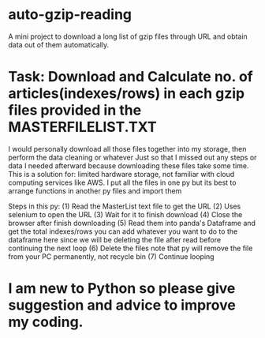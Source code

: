 # auto-gzip-reading
A mini project to download a long list of gzip files through URL and obtain data out of them automatically.

# Task: Download and Calculate no. of articles(indexes/rows) in each gzip files provided in the MASTERFILELIST.TXT

I would personally download all those files together into my storage, then perform the data cleaning or whatever
Just so that I missed out any steps or data I needed afterward because downloading these files take some time.
This is a solution for: limited hardware storage, not familiar with cloud computing services like AWS.
I put all the files in one py but its best to arrange functions in another py files and import them
          
Steps in this py:
(1) Read the MasterList text file to get the URL
(2) Uses selenium to open the URL
(3) Wait for it to finish download
(4) Close the browser after finish downloading
(5) Read them into panda's Dataframe and get the total indexes/rows
   you can add whatever you want to do to the dataframe here
   since we will be deleting the file after read before continuing the next loop
(6) Delete the files
   note that py will remove the file from your PC permanently, not recycle bin
(7) Continue looping

# I am new to Python so please give suggestion and advice to improve my coding.
